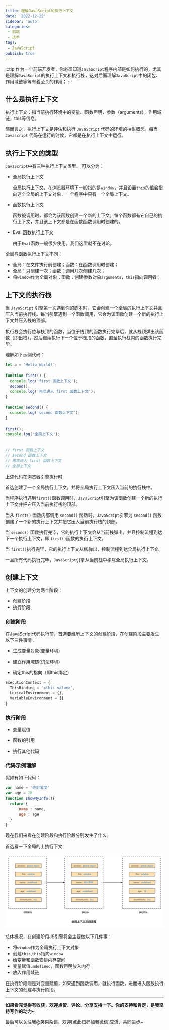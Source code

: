 ```yaml
---
title: 理解JavaScript的执行上下文
date: '2022-12-22'
sidebar: 'auto'
categories:
 - 前端
 - 技术
tags:
 - JavaScript
publish: true
---
```

:::tip
作为一个前端开发者，你必须知道`JavaScript`程序内部是如何执行的，尤其是理解`JavaScript`的执行上下文和执行栈，这对后面理解`JavaScript`中的闭包、作用域链等等有着至关的作用；
:::

<!-- more -->

## 什么是执行上下文

执行上下文：指当前执行环境中的变量、函数声明，参数（arguments），作用域链，this等信息。

简而言之，执行上下文是评估和执行 `JavaScript` 代码的环境的抽象概念。每当 `Javascript` 代码在运行的时候，它都是在执行上下文中运行。

## 执行上下文的类型

`JavaScript`中有三种执行上下文类型。
可以分为：
- 全局执行上下文
  
  全局执行上下文，在浏览器环境下一般指的是`window`，并且设置`this`的值会指向这个全局的上下文对象，一个程序中只有一个全局上下文。

- 函数执行上下文

  函数被调用时，都会为该函数创建一个新的上下文。每个函数都有它自己的执行上下文，并且该上下文都是在函数函数调用时创建的。

- Eval 函数执行上下文

  由于`Eval`函数一般很少使用，我们这里就不在讨论。

全局与函数执行上下文不同：

- 全局：在文件执行前创建；函数：在函数调用时创建；
- 全局：只创建一次；函数：调用几次创建几次；
- 将`window`作为全局对象；函数：创建参数对象`arguments`，`this`指向调用者；

## 上下文的执行栈

当 `JavaScript` 引擎第一次遇到你的脚本时，它会创建一个全局的执行上下文并且压入当前执行栈。每当引擎遇到一个函数调用，它会为该函数创建一个新的执行上下文并压入栈的顶部。

执行栈会执行位与栈顶的函数，当位于栈顶的函数执行完毕后，就从栈顶弹出该函数（即出栈），然后继续执行下一个位于栈顶的函数，直至执行栈内的函数执行完毕。

理解如下示例代码：

```js
let a = 'Hello World!';

function first() {
  console.log('first 函数上下文');
  second();
  console.log('再次进入 first 函数上下文');
}

function second() {
  console.log('second 函数上下文');
}

first();
console.log('全局上下文');


// first 函数上下文
// second 函数上下文
// 再次进入 first 函数上下文
// 全局上下文

```

上述代码在浏览器引擎执行时

首选创建了一个全局执行上下文，并将全局执行上下文压入当前的执行栈中。

当程序执行遇到`first()`函数调用时，`JavaScript`引擎为该函数创建一个新的执行上下文并把它压入当前执行栈的顶部。

当从 `first()` 函数内部调用 `second()` 函数时，`JavaScript`引擎为 `second()` 函数创建了一个新的执行上下文并把它压入当前执行栈的顶部。

当 `second()` 函数执行完毕，它的执行上下文会从当前栈弹出，并且控制流程到达下一个执行上下文，即 `first()`函数的执行上下文。

当 `first()`执行完毕，它的执行上下文从栈弹出，控制流程到达全局执行上下文。

一旦所有代码执行完毕，`JavaScript`引擎从当前栈中移除全局执行上下文。

## 创建上下文

上下文的创建分为两个阶段：
- 创建阶段
- 执行阶段

### 创建阶段

在JavaScript代码执行前，首选要经历上下文的创建阶段，在创建阶段主要发生以下三件事情：

- 生成变量对象(变量环境)

- 建立作用域链(词法环境)

- 确定this的指向（即this绑定）
```js
ExecutionContext = {
  ThisBinding = '<this value>',
  LexicalEnvironment = {},
  VariableEnvironment = {}
}
```
### 执行阶段

- 变量赋值

- 函数的引用

- 执行其他代码

### 代码示例理解

假如有如下代码：

```js
var name = '绝对零度'
var age = 18
function showMyInfo(){
  return {
      name : name,
      age : age
  }
}
```
现在我们来看在创建阶段和执行阶段分别发生了什么。

首选看一下全局的上执行下文


![JavaScript上下文创建](./imgs/js-flow.png)

总体概况，在创建阶段JS引擎将会主要做以下几件事：

- 将`window`作为全局执行上下文对象
- 创建`this`,`this`指向`window`
- 给变量和函数安排内存空间
- 变量赋值`undefined`，函数声明放入内存
- 放入作用域链

在执行阶段则是对变量赋值，如果遇到函数调用，就执行函数，进而进入函数执行上下文的创建与执行阶段。

* * *

**如果看完觉得有收获，欢迎点赞、评论、分享支持一下。你的支持和肯定，是我坚持写作的动力~**

最后可以关注我@笑果杂谈。欢迎[点此扫码加我微信]交流，共同进步~